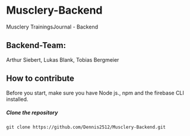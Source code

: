 # Musclery-Backend
Musclery TrainingsJournal - Backend

## Backend-Team:
Arthur Siebert, Lukas Blank, Tobias Bergmeier

## How to contribute
Before you start, make sure you have Node js., npm and the firebase CLI installed. <br>
##### Clone the repository
<pre><code>git clone https://github.com/Dennis2512/Musclery-Backend.git </pre></code><br>
